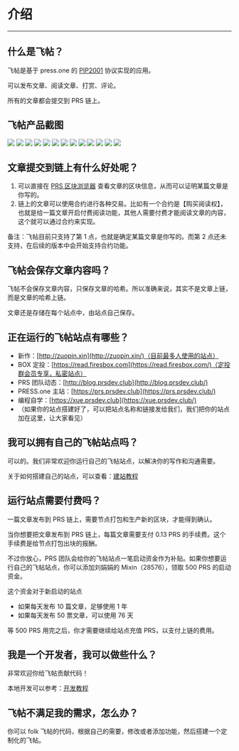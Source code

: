 # 介绍

---

## 什么是飞帖？

飞帖是基于 press.one 的 [PIP2001](/PIP2001/) 协议实现的应用。

可以发布文章、阅读文章、打赏、评论。

所有的文章都会提交到 PRS 链上。

## 飞帖产品截图

![](./images/mobile-1.png)
![](./images/mobile-2.png)
![](./images/pc-1.png)
![](./images/pc-2.png)
![](./images/pc-3.png)
![](./images/pc-4.png)
![](./images/pc-5.png)
![](./images/pc-9.png)
![](./images/pc-6.png)
![](./images/pc-11.png)
![](./images/pc-7.png)
![](./images/pc-8.png)
![](./images/pc-10.png)

## 文章提交到链上有什么好处呢？

1. 可以直接在 [PRS 区块浏览器](https://press.one/blockchain/main?type=pip2001) 查看文章的区块信息，从而可以证明某篇文章是你写的。
2. 链上的文章可以使用合约进行各种交易。比如有一个合约是【购买阅读权】，也就是给一篇文章开启付费阅读功能，其他人需要付费才能阅读文章的内容，这个就可以通过合约来实现。

备注：飞帖目前只支持了第 1 点，也就是确定某篇文章是你写的。而第 2 点还未支持，在后续的版本中会开始支持合约功能。

## 飞帖会保存文章内容吗？

飞帖不会保存文章内容，只保存文章的哈希。所以准确来说，其实不是文章上链，而是文章的哈希上链。

文章还是存储在每个站点中，由站点自己保存。

## 正在运行的飞帖站点有哪些？

- 新作：[http://zuopin.xin](http://zuopin.xin/)（目前最多人使用的站点）
- BOX 定投：[https://read.firesbox.com](https://read.firesbox.com/)（定投群会员专享，私密站点）
- PRS 团队动态：[http://blog.prsdev.club](http://blog.prsdev.club/)
- PRESS.one 主站：[https://prs.prsdev.club](https://prs.prsdev.club/)
- 编程自学：[https://xue.prsdev.club](https://xue.prsdev.club/)
- （如果你的站点搭建好了，可以把站点名称和链接发给我们，我们把你的站点加在这里，让大家看见）

## 我可以拥有自己的飞帖站点吗？

可以的。我们非常欢迎你运行自己的飞帖站点，以解决你的写作和沟通需要。

关于如何搭建自己的站点，可以查看：[建站教程](/flying-pub/建站教程)

## 运行站点需要付费吗？

一篇文章发布到 PRS 链上，需要节点打包和生产新的区块，才能得到确认。

当你想要把文章发布到 PRS 链上，每篇文章需要支付 0.13 PRS 的手续费。这个手续费是给节点打包出块的报酬。

不过你放心，PRS 团队会给你的飞帖站点一笔启动资金作为补贴。如果你想要运行自己的飞帖站点，你可以添加刘娟娟的 Mixin（28576），领取 500 PRS 的启动资金。

这个资金对于新启动的站点

- 如果每天发布 10 篇文章，足够使用 1 年
- 如果每天发布 50 票文章，可以使用 76 天

等 500 PRS 用完之后，你才需要继续给站点充值 PRS，以支付上链的费用。

## 我是一个开发者，我可以做些什么？

非常欢迎你给飞帖贡献代码！

本地开发可以参考：[开发教程](/flying-pub/开发教程)

## 飞帖不满足我的需求，怎么办？

你可以 folk 飞帖的代码，根据自己的需要，修改或者添加功能，然后搭建一个定制化的飞帖。
